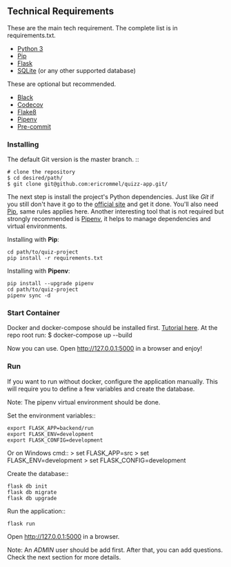 ## Technical Requirements

These are the main tech requirement. The complete list is in requirements.txt.

- [Python 3](http://python.org/)
- [Pip](https://pip.pypa.io/)
- [Flask](https://flask.palletsprojects.com/)
- [SQLite](http://sqlite.org/) (or any other supported database)

These are optional but recommended.

- [Black](http://black.readthedocs.io/)
- [Codecov](http://codecov.io/)
- [Flake8](http://flake8.pycqa.org/)
- [Pipenv](http://pipenv.readthedocs.io)
- [Pre-commit](http://pre-commit.com/)

### Installing

The default Git version is the master branch. ::

    # clone the repository
    $ cd desired/path/
    $ git clone git@github.com:ericrommel/quizz-app.git/

The next step is install the project's Python dependencies. Just like _Git_ if you still don't have it go to the [official site](http://python.org/) and get it done. You'll also need [Pip](https://pip.pypa.io/), same rules applies here. Another interesting tool that is not required but strongly recommended is [Pipenv](http://pipenv.readthedocs.io), it helps to manage dependencies and virtual environments.

Installing with **Pip**:

    cd path/to/quiz-project
    pip install -r requirements.txt

Installing with **Pipenv**:

    pip install --upgrade pipenv
    cd path/to/quiz-project
    pipenv sync -d

### Start Container

Docker and docker-compose should be installed first. [Tutorial here](https://docs.docker.com/install/).
At the repo root run:
    $ docker-compose up --build

Now you can use. Open <http://127.0.0.1:5000> in a browser and enjoy!

### Run

If you want to run without docker, configure the application manually. This will require you to define a few variables and create the database.

Note: The pipenv virtual environment should be done.

Set the environment variables::

    export FLASK_APP=backend/run
    export FLASK_ENV=development
    export FLASK_CONFIG=development

Or on Windows cmd::
    > set FLASK_APP=src
    > set FLASK_ENV=development
    > set FLASK_CONFIG=development

Create the database::

    flask db init
    flask db migrate
    flask db upgrade

Run the application::

    flask run

Open <http://127.0.0.1:5000> in a browser.

Note: An _ADMIN_ user should be add first. After that, you can add questions. Check the next section for more details.

